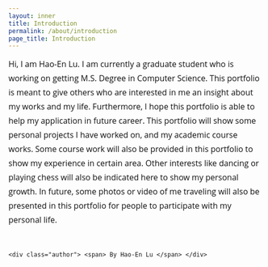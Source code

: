 ```yaml
---
layout: inner
title: Introduction
permalink: /about/introduction
page_title: Introduction
---
```


<style>
.intro h1 { color: #111; font-family: 'Open Sans Condensed', sans-serif; font-size: 5vw; font-weight: 700; line-height: 64px; margin: 0 0 0; padding: 20px 30px; text-align: center; text-transform: uppercase; }


.intro h2 { color: #111; font-family: 'Open Sans Condensed', sans-serif; font-size: 48px; font-weight: 700; line-height: 48px; margin: 0 0 24px; padding: 0 30px; text-align: center; text-transform: uppercase; }


.intro p { color: #111; font-family: 'Open Sans', sans-serif; font-size: 16px; line-height: 28px; margin: 0 0 48px; }


.intro a { color: #990000; text-decoration: none; }


.intro a:hover { text-decoration: underline }


.intro .date { color: #111; display: block; font-family: 'Open Sans', sans-serif; font-size: 16px; position: relative; text-align: center; z-index: 1; }


.intro .date:before { border-top: 1px solid #111; content: ""; position: absolute; top: 12px; left: 0; width: 100%; z-index: -1; }


.intro .author { color: #111; display: block; font-family: 'Open Sans', sans-serif; font-size: 16px; padding-bottom: 38px; position: relative; text-align: center; z-index: 1; }


.intro .author:before { border-top: 1px solid #111; content: ""; position: absolute; top: 12px; left: 0; width: 100%; z-index: -1; }


.intro .date span,

.intro .author span { background: #fdfdfd; padding: 0 10px; text-transform: uppercase; }


.intro .line { border-top: 1px solid #111; display: block; margin-top: 60px; padding-top: 50px; position: relative; }


.intro .read-more { -moz-border-radius: 50%; -moz-transition: all 0.2s ease-in-out; -webkit-border-radius: 50%; -webkit-transition: all 0.2s ease-in-out; background: #111; border-radius: 50%; border: 10px solid #fdfdfd; color: #fff; display: block; font-family: 'Open Sans', sans-serif; font-size: 14px; height: 80px; line-height: 80px; margin: -40px 0 0 -40px; position: absolute; bottom: 0px; left: 50%; text-align: center; text-transform: uppercase; width: 80px; }


.intro .read-more:hover { background: #990000; text-decoration: none; }

</style>


<div class="intro">
    <p>
    Hi, I am Hao-En Lu. I am currently a graduate student who is working on getting M.S. Degree in Computer Science. This portfolio is meant to give others who are interested in me an insight about my works and my life. Furthermore, I hope this portfolio is able to help my application in future career. This portfolio will show some personal projects I have worked on, and my academic course works. Some course work will also be provided in this portfolio to show my experience in certain area. Other interests like dancing or playing chess will also be indicated here to show my personal growth. In future, some photos or video of me traveling will also be presented in this portfolio for people to participate with my personal life.
    </p>
    
    <div class="author"> <span> By Hao-En Lu </span> </div>
</div>



